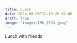 ```yaml
---
title: Lunch
date: 2024-08-05T12:10:28-07:00
draft: true
image: "images/IMG_2593.jpeg"
---
```


Lunch with friends